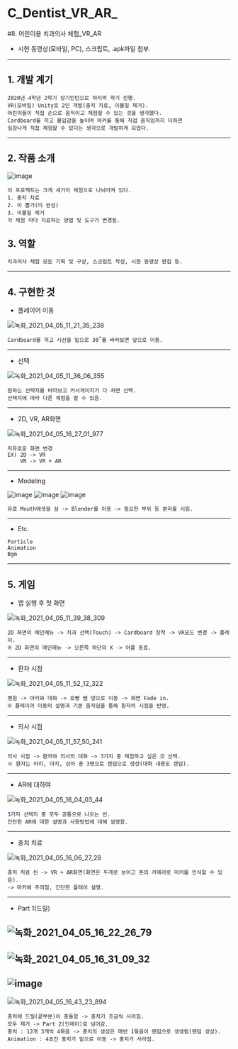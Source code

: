 # C_Dentist_VR_AR_
#8. 어린이용 치과의사 체험_VR_AR

- 시현 동영상(모바일, PC), 스크립트, .apk파일 첨부.

--------------------------------------------------------------------------------------------------------------------------------------------------------------------------------

## 1. 개발 계기

```
2020년 4학년 2학기 장기인턴으로 마지막 학기 진행.
VR(모바일) Unity로 2인 개발(충치 치료, 이물질 제거).
어린이들이 직접 손으로 움직이고 체험할 수 있는 것을 생각했다.
Cardboard를 끼고 몰입감을 높이며 마커를 통해 직접 움직임까지 더하면
실감나게 직접 체험할 수 있다는 생각으로 개발하게 되었다.
```

--------------------------------------------------------------------------------------------------------------------------------------------------------------------------------

## 2. 작품 소개

![image](https://user-images.githubusercontent.com/81169838/113530228-74486500-9600-11eb-8c24-b84609936477.png)

```
이 프로젝트는 크게 세가지 체험으로 나뉘어져 있다.
1. 충치 치료
2. 이 뽑기(미 완성)
3. 이물질 제거
각 체험 마다 치료하는 방법 및 도구가 변경됨.
```

## 3. 역할

```
치과의사 체험 모든 기획 및 구상, 스크립트 작성, 시현 동영상 편집 등.
```

--------------------------------------------------------------------------------------------------------------------------------------------------------------------------------

## 4. 구현한 것

- 플레이어 이동

![녹화_2021_04_05_11_21_35_238](https://user-images.githubusercontent.com/81169838/113530532-3b5cc000-9601-11eb-8426-c75873be856f.gif)

```
Cardboard를 끼고 시선을 밑으로 30˚를 바라보면 앞으로 이동.
```

--------------------------------------------------------------------------------------------------------------------------------------------------------------------------------

- 선택

![녹화_2021_04_05_11_36_06_355](https://user-images.githubusercontent.com/81169838/113531239-26812c00-9603-11eb-9469-c1715a3913cb.gif)

```
원하는 선택지를 바라보고 커서게이지가 다 차면 선택.
선택지에 따라 다른 체험을 할 수 있음.
```

--------------------------------------------------------------------------------------------------------------------------------------------------------------------------------

- 2D, VR, AR화면

![녹화_2021_04_05_16_27_01_977](https://user-images.githubusercontent.com/81169838/113549133-d5d1f900-962b-11eb-8f4c-5d952873e9d1.gif)

```
자유로운 화면 변경
EX) 2D -> VR
    VR -> VR + AR
```

--------------------------------------------------------------------------------------------------------------------------------------------------------------------------------

- Modeling

![image](https://user-images.githubusercontent.com/81169838/113552661-6959f880-9631-11eb-9381-477690c86201.png)
![image](https://user-images.githubusercontent.com/81169838/113552520-344da600-9631-11eb-9734-c5ad82f55633.png)
![image](https://user-images.githubusercontent.com/81169838/113552619-56dfbf00-9631-11eb-9fff-2aaaca89ead8.png)

```
유료 Mouth에셋을 삼 -> Blender를 이용 -> 필요한 부위 등 분리를 시킴.
```

--------------------------------------------------------------------------------------------------------------------------------------------------------------------------------

- Etc.

```
Particle
Animation
Bgm
```

--------------------------------------------------------------------------------------------------------------------------------------------------------------------------------

## 5. 게임

- 앱 실행 후 첫 화면

![녹화_2021_04_05_11_39_38_309](https://user-images.githubusercontent.com/81169838/113531390-a3140a80-9603-11eb-8ebd-b30f1f4502aa.gif)

```
2D 화면의 메인메뉴 -> 치과 선택(Touch) -> Cardboard 장착 -> VR모드 변경 -> 플레이.
※ 2D 화면의 메인메뉴 -> 오른쪽 하단의 X -> 어플 종료.
```

--------------------------------------------------------------------------------------------------------------------------------------------------------------------------------

- 환자 시점

![녹화_2021_04_05_11_52_12_322](https://user-images.githubusercontent.com/81169838/113532065-6d702100-9605-11eb-804b-d03550c36807.gif)

```
병원 -> 아리와 대화 -> 호빵 쌤 방으로 이동 -> 화면 Fade in.
※ 플레이어 이동의 설명과 기본 움직임을 통해 환자의 시점을 반영.
```

--------------------------------------------------------------------------------------------------------------------------------------------------------------------------------

- 의사 시점

![녹화_2021_04_05_11_57_50_241](https://user-images.githubusercontent.com/81169838/113532396-36e6d600-9606-11eb-9bbe-27d02de334cd.gif)

```
의사 시점 -> 환자와 의사의 대화 -> 3가지 중 체험하고 싶은 것 선택.
※ 환자는 아리, 아지, 상아 총 3명으로 랜덤으로 생성(대화 내용도 랜덤).
```

--------------------------------------------------------------------------------------------------------------------------------------------------------------------------------

- AR에 대하여

![녹화_2021_04_05_16_04_03_44](https://user-images.githubusercontent.com/81169838/113547330-a53c9000-9628-11eb-9267-f06a65f42928.gif)

```
3가지 선택지 중 모두 공통으로 나오는 씬.
간단한 AR에 대한 설명과 사용방법에 대해 설명함.
```

--------------------------------------------------------------------------------------------------------------------------------------------------------------------------------

- 충치 치료

![녹화_2021_04_05_16_06_27_28](https://user-images.githubusercontent.com/81169838/113548839-33b21100-962b-11eb-9657-b266e30bf0f2.gif)

```
충치 치료 씬 -> VR + AR화면(화면은 두개로 보이고 폰의 카메라로 마커를 인식할 수 있음).
-> 마커에 주의점, 간단한 플레이 설명.
```

--------------------------------------------------------------------------------------------------------------------------------------------------------------------------------

- Part 1(드릴)

![녹화_2021_04_05_16_22_26_79](https://user-images.githubusercontent.com/81169838/113549607-ac659d00-962c-11eb-864c-6d4f074060d9.gif)
--------------------------------------------------------------------------------------------------------------------------------------------------------------------------------
![녹화_2021_04_05_16_31_09_32](https://user-images.githubusercontent.com/81169838/113549456-6c9eb580-962c-11eb-9d80-66002f95fc34.gif)
--------------------------------------------------------------------------------------------------------------------------------------------------------------------------------
![image](https://user-images.githubusercontent.com/81169838/113549980-4594b380-962d-11eb-9629-a9cd7613032d.png)
--------------------------------------------------------------------------------------------------------------------------------------------------------------------------------
![녹화_2021_04_05_16_43_23_894](https://user-images.githubusercontent.com/81169838/113550487-1763a380-962e-11eb-8703-c4e49f7dc030.gif)

```
충치에 드릴(끝부분)이 충돌함 -> 충치가 조금씩 사라짐.
모두 제거 -> Part 2(인레이)로 넘어감.
충치 : 12개 3개씩 4묶음 -> 충치의 생성은 매번 1묶음이 랜덤으로 생생됨(랜덤 생성).
Animation : 4초간 충치가 밑으로 이동 -> 충치가 사라짐.
```


